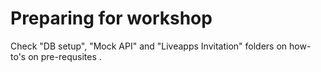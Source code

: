 # Preparing for workshop

Check "DB setup", "Mock API"  and "Liveapps Invitation" folders on how-to's on pre-requsites .
